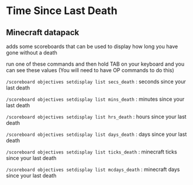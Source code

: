 # Time Since Last Death
## Minecraft datapack

adds some scoreboards that can be used to display how long you have gone without a death

run one of these commands and then hold TAB on your keyboard and you can see these values
(You will need to have OP commands to do this)


`/scoreboard objectives setdisplay list secs_death` : seconds since your last death

`/scoreboard objectives setdisplay list mins_death` : minutes since your last death

`/scoreboard objectives setdisplay list hrs_death` : hours since your last death

`/scoreboard objectives setdisplay list days_death` : days since your last death


`/scoreboard objectives setdisplay list ticks_death` : minecraft ticks since your last death

`/scoreboard objectives setdisplay list mcdays_death` : minecraft days since your last death
